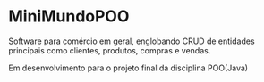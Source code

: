 # MiniMundoPOO

Software para comércio em geral, englobando CRUD de entidades principais como clientes, produtos, compras e vendas.

Em desenvolvimento para o projeto final da disciplina POO(Java)
